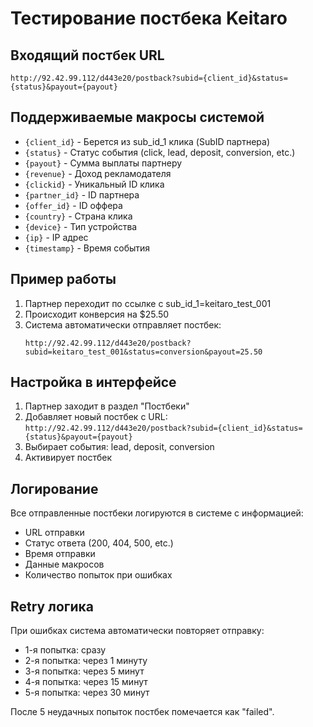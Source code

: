 # Тестирование постбека Keitaro

## Входящий постбек URL
```
http://92.42.99.112/d443e20/postback?subid={client_id}&status={status}&payout={payout}
```

## Поддерживаемые макросы системой
- `{client_id}` - Берется из sub_id_1 клика (SubID партнера)
- `{status}` - Статус события (click, lead, deposit, conversion, etc.)
- `{payout}` - Сумма выплаты партнеру
- `{revenue}` - Доход рекламодателя
- `{clickid}` - Уникальный ID клика
- `{partner_id}` - ID партнера
- `{offer_id}` - ID оффера
- `{country}` - Страна клика
- `{device}` - Тип устройства
- `{ip}` - IP адрес
- `{timestamp}` - Время события

## Пример работы
1. Партнер переходит по ссылке с sub_id_1=keitaro_test_001
2. Происходит конверсия на $25.50
3. Система автоматически отправляет постбек:
   ```
   http://92.42.99.112/d443e20/postback?subid=keitaro_test_001&status=conversion&payout=25.50
   ```

## Настройка в интерфейсе
1. Партнер заходит в раздел "Постбеки" 
2. Добавляет новый постбек с URL: `http://92.42.99.112/d443e20/postback?subid={client_id}&status={status}&payout={payout}`
3. Выбирает события: lead, deposit, conversion
4. Активирует постбек

## Логирование
Все отправленные постбеки логируются в системе с информацией:
- URL отправки
- Статус ответа (200, 404, 500, etc.)
- Время отправки
- Данные макросов
- Количество попыток при ошибках

## Retry логика
При ошибках система автоматически повторяет отправку:
- 1-я попытка: сразу
- 2-я попытка: через 1 минуту  
- 3-я попытка: через 5 минут
- 4-я попытка: через 15 минут
- 5-я попытка: через 30 минут

После 5 неудачных попыток постбек помечается как "failed".